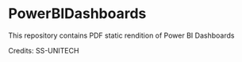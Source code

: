 # PowerBIDashboards

This repository contains PDF static rendition of Power BI Dashboards

Credits: SS-UNITECH
